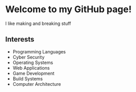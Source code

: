 # Welcome to my GitHub page!

I like making and breaking stuff

## Interests
- Programming Languages
- Cyber Security
- Operating Systems
- Web Applications
- Game Development
- Build Systems
- Computer Architecture

